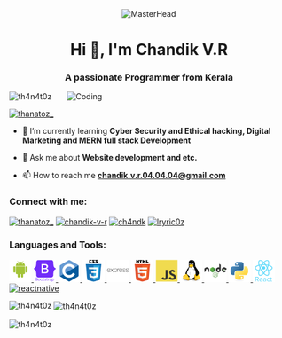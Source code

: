 <div align="center">
  <img src="https://i.pinimg.com/originals/eb/50/87/eb50875a68b04b0480fa929af2c7547c.gif" alt="MasterHead"/>
</div>
<h1 align="center">Hi 👋, I'm Chandik V.R</h1>
<h3 align="center">A passionate Programmer from Kerala</h3>
<img align="right" alt="Coding" width="400" src="https://darkintheboy.com/wp-content/uploads/2014/02/tumblr_mvv8m3wzei1r9e2uvo1_500.gif">

<p align="left"> <img src="https://komarev.com/ghpvc/?username=th4n4t0z&label=Profile%20views&color=0e75b6&style=flat" alt="th4n4t0z" /> </p>

<p align="left"> <a href="https://twitter.com/thanatoz_" target="blank"><img src="https://img.shields.io/twitter/follow/thanatoz_?logo=twitter&style=for-the-badge" alt="thanatoz_" /></a> </p>

- 🌱 I’m currently learning **Cyber Security and Ethical hacking, Digital Marketing and MERN full stack Development**

- 💬 Ask me about **Website development and etc.**

- 📫 How to reach me **chandik.v.r.04.04.04@gmail.com**

<h3 align="left">Connect with me:</h3>
<p align="left">
<a href="https://twitter.com/thanatoz_" target="blank"><img align="center" src="https://raw.githubusercontent.com/rahuldkjain/github-profile-readme-generator/master/src/images/icons/Social/twitter.svg" alt="thanatoz_" height="30" width="40" /></a>
<a href="https://linkedin.com/in/chandik-v-r" target="blank"><img align="center" src="https://raw.githubusercontent.com/rahuldkjain/github-profile-readme-generator/master/src/images/icons/Social/linked-in-alt.svg" alt="chandik-v-r" height="30" width="40" /></a>
<a href="https://instagram.com/ch4ndk" target="blank"><img align="center" src="https://raw.githubusercontent.com/rahuldkjain/github-profile-readme-generator/master/src/images/icons/Social/instagram.svg" alt="ch4ndk" height="30" width="40" /></a>
<a href="https://www.youtube.com/c/lryric0z" target="blank"><img align="center" src="https://raw.githubusercontent.com/rahuldkjain/github-profile-readme-generator/master/src/images/icons/Social/youtube.svg" alt="lryric0z" height="30" width="40" /></a>
</p>

<h3 align="left">Languages and Tools:</h3>
<p align="left"> <a href="https://developer.android.com" target="_blank" rel="noreferrer"> <img src="https://raw.githubusercontent.com/devicons/devicon/master/icons/android/android-original-wordmark.svg" alt="android" width="40" height="40"/> </a> <a href="https://getbootstrap.com" target="_blank" rel="noreferrer"> <img src="https://raw.githubusercontent.com/devicons/devicon/master/icons/bootstrap/bootstrap-plain-wordmark.svg" alt="bootstrap" width="40" height="40"/> </a> <a href="https://www.cprogramming.com/" target="_blank" rel="noreferrer"> <img src="https://raw.githubusercontent.com/devicons/devicon/master/icons/c/c-original.svg" alt="c" width="40" height="40"/> </a> <a href="https://www.w3schools.com/css/" target="_blank" rel="noreferrer"> <img src="https://raw.githubusercontent.com/devicons/devicon/master/icons/css3/css3-original-wordmark.svg" alt="css3" width="40" height="40"/> </a> <a href="https://expressjs.com" target="_blank" rel="noreferrer"> <img src="https://raw.githubusercontent.com/devicons/devicon/master/icons/express/express-original-wordmark.svg" alt="express" width="40" height="40"/> </a> <a href="https://www.w3.org/html/" target="_blank" rel="noreferrer"> <img src="https://raw.githubusercontent.com/devicons/devicon/master/icons/html5/html5-original-wordmark.svg" alt="html5" width="40" height="40"/> </a> <a href="https://developer.mozilla.org/en-US/docs/Web/JavaScript" target="_blank" rel="noreferrer"> <img src="https://raw.githubusercontent.com/devicons/devicon/master/icons/javascript/javascript-original.svg" alt="javascript" width="40" height="40"/> </a> <a href="https://www.linux.org/" target="_blank" rel="noreferrer"> <img src="https://raw.githubusercontent.com/devicons/devicon/master/icons/linux/linux-original.svg" alt="linux" width="40" height="40"/> </a> <a href="https://nodejs.org" target="_blank" rel="noreferrer"> <img src="https://raw.githubusercontent.com/devicons/devicon/master/icons/nodejs/nodejs-original-wordmark.svg" alt="nodejs" width="40" height="40"/> </a> <a href="https://www.python.org" target="_blank" rel="noreferrer"> <img src="https://raw.githubusercontent.com/devicons/devicon/master/icons/python/python-original.svg" alt="python" width="40" height="40"/> </a> <a href="https://reactjs.org/" target="_blank" rel="noreferrer"> <img src="https://raw.githubusercontent.com/devicons/devicon/master/icons/react/react-original-wordmark.svg" alt="react" width="40" height="40"/> </a> <a href="https://reactnative.dev/" target="_blank" rel="noreferrer"> <img src="https://reactnative.dev/img/header_logo.svg" alt="reactnative" width="40" height="40"/> </a> </p>

<p><img align="left" src="https://github-readme-stats.vercel.app/api/top-langs?username=th4n4t0z&show_icons=true&locale=en&layout=compact" alt="th4n4t0z" /></p>

<p>&nbsp;<img align="center" src="https://github-readme-stats.vercel.app/api?username=th4n4t0z&show_icons=true&locale=en" alt="th4n4t0z" /></p>

<p><img align="center" src="https://github-readme-streak-stats.herokuapp.com/?user=th4n4t0z&" alt="th4n4t0z" /></p>
